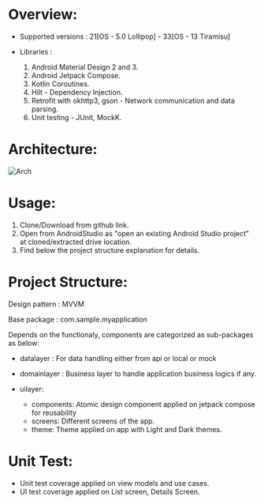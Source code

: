 
Overview:
=========

- Supported versions : 21[OS - 5.0  Lollipop] - 33[OS - 13 Tiramisu]

- Libraries :
    1. Android Material Design 2 and 3.
    2. Android Jetpack Compose.
    3. Kotlin Coroutines.
    4. Hilt - Dependency Injection.
    5. Retrofit with okhttp3, gson - Network communication and data parsing.
    8. Unit testing - JUnit, MockK.

Architecture:
============
![Arch](https://github.com/hithayath/SampleWorks/assets/13219351/c1e03c73-92e8-48c7-945b-193bfeddb342)


Usage:
======
1. Clone/Download from github link.
2. Open from AndroidStudio as  "open an existing Android Studio project" at cloned/extracted drive location.
3. Find below the project structure explanation for details.

Project Structure:
==================

Design pattern : MVVM

Base package : com.sample.myapplication

Depends on the functionaly, components are categorized as sub-packages as below:

- datalayer : For data handling either from api or local or mock

- domainlayer : Business layer to handle application business logics if any.

- uilayer:
    - components: Atomic design component applied on jetpack compose for reusability
    - screens: Different screens of the app.
    - theme: Theme applied on app with Light and Dark themes.

Unit Test:
==========
- Unit test coverage applied on view models and use cases.
- UI test coverage applied on List screen, Details Screen.
	